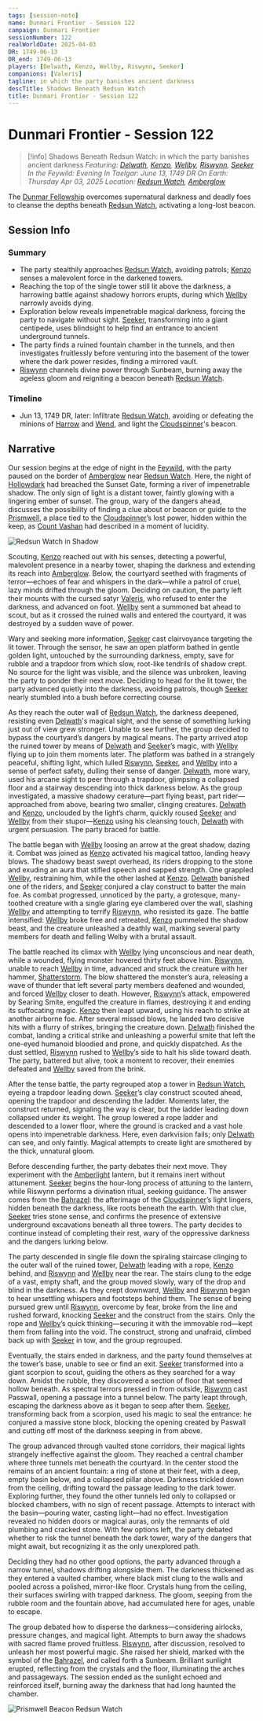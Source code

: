 ```yaml
---
tags: [session-note]
name: Dunmari Frontier - Session 122
campaign: Dunmari Frontier
sessionNumber: 122
realWorldDate: 2025-04-03
DR: 1749-06-13
DR_end: 1749-06-13
players: [Delwath, Kenzo, Wellby, Riswynn, Seeker]
companions: [Valeris]
tagline: in which the party banishes ancient darkness
descTitle: Shadows Beneath Redsun Watch
title: Dunmari Frontier - Session 122
---
```

# Dunmari Frontier - Session 122

>[!info] Shadows Beneath Redsun Watch: in which the party banishes ancient darkness
> *Featuring: [Delwath](<../../../people/pcs/dunmar-fellowship/delwath.md>), [Kenzo](<../../../people/pcs/dunmar-fellowship/kenzo.md>), [Wellby](<../../../people/pcs/dunmar-fellowship/wellby.md>), [Riswynn](<../../../people/pcs/dunmar-fellowship/riswynn.md>), [Seeker](<../../../people/pcs/dunmar-fellowship/seeker.md>)*
> *In the Feywild: Evening*
> *In Taelgar: June 13, 1749 DR*
> *On Earth: Thursday Apr 03, 2025*
> *Location: [Redsun Watch](<../../../gazetteer/extraplanar/feywild/amberglow/redsun-watch.md>), [Amberglow](<../../../gazetteer/extraplanar/feywild/amberglow/amberglow.md>)*

The [Dunmar Fellowship](<../../../people/pcs/dunmar-fellowship/dunmar-fellowship.md>) overcomes supernatural darkness and deadly foes to cleanse the depths beneath [Redsun Watch](<../../../gazetteer/extraplanar/feywild/amberglow/redsun-watch.md>), activating a long-lost beacon.

## Session Info
### Summary
- The party stealthily approaches [Redsun Watch](<../../../gazetteer/extraplanar/feywild/amberglow/redsun-watch.md>), avoiding patrols; [Kenzo](<../../../people/pcs/dunmar-fellowship/kenzo.md>) senses a malevolent force in the darkened towers.
- Reaching the top of the single tower still lit above the darkness, a harrowing battle against shadowy horrors erupts, during which [Wellby](<../../../people/pcs/dunmar-fellowship/wellby.md>) narrowly avoids dying.
- Exploration below reveals impenetrable magical darkness, forcing the party to navigate without sight. [Seeker](<../../../people/pcs/dunmar-fellowship/seeker.md>), transforming into a giant centipede, uses blindsight to help find an entrance to ancient underground tunnels.
- The party finds a ruined fountain chamber in the tunnels, and then investigates fruitlessly before venturing into the basement of the tower where the dark power resides, finding a mirrored vault.
- [Riswynn](<../../../people/pcs/dunmar-fellowship/riswynn.md>) channels divine power through Sunbeam, burning away the ageless gloom and reigniting a beacon beneath [Redsun Watch](<../../../gazetteer/extraplanar/feywild/amberglow/redsun-watch.md>).
### Timeline
- Jun 13, 1749 DR, later: Infiltrate [Redsun Watch](<../../../gazetteer/extraplanar/feywild/amberglow/redsun-watch.md>), avoiding or defeating the minions of [Harrow](<../../../people/extraplanar-powers/archfey/harrow.md>) and [Wend](<../../../people/extraplanar-powers/archfey/wend.md>), and light the [Cloudspinner](<../../../people/extraplanar-powers/archfey/cloudspinner.md>)'s beacon. 
## Narrative

Our session begins at the  edge of night in the [Feywild](<../../../cosmology/feywild.md>), with the party paused on the border of [Amberglow](<../../../gazetteer/extraplanar/feywild/amberglow/amberglow.md>) near [Redsun Watch](<../../../gazetteer/extraplanar/feywild/amberglow/redsun-watch.md>). Here, the night of [Hollowdark](<../../../gazetteer/extraplanar/feywild/hollowdark.md>) had breached the Sunset Gate, forming a river of impenetrable shadow. The only sign of light is a distant tower, faintly glowing with a lingering ember of sunset. The group, wary of the dangers ahead, discusses the possibility of finding a clue about or beacon or guide to the [Prismwell](<../../../gazetteer/extraplanar/feywild/amberglow/prismwell.md>), a place tied to the [Cloudspinner](<../../../people/extraplanar-powers/archfey/cloudspinner.md>)’s lost power, hidden within the keep, as [Count Vashan](<../../../people/fey/count-vashan.md>) had described in a moment of lucidity. 

![Redsun Watch in Shadow](../../../assets/redsun-watch-in-shadow.png)

Scouting, [Kenzo](<../../../people/pcs/dunmar-fellowship/kenzo.md>) reached out with his senses, detecting a powerful, malevolent presence in a nearby tower, shaping the darkness and extending its reach into [Amberglow](<../../../gazetteer/extraplanar/feywild/amberglow/amberglow.md>). Below, the courtyard seethed with fragments of terror—echoes of fear and whispers in the dark—while a patrol of cruel, lazy minds drifted through the gloom. Deciding on caution, the party left their mounts with the cursed satyr [Valeris](<../../../people/fey/valeris.md>), who refused to enter the darkness, and advanced on foot. [Wellby](<../../../people/pcs/dunmar-fellowship/wellby.md>) sent a summoned bat ahead to scout, but as it crossed the ruined walls and entered the courtyard, it was destroyed by a sudden wave of power.

Wary and seeking more information, [Seeker](<../../../people/pcs/dunmar-fellowship/seeker.md>) cast clairvoyance targeting the lit tower. Through the sensor, he saw an open platform bathed in gentle golden light, untouched by the surrounding darkness, empty, save for rubble and a trapdoor from which slow, root-like tendrils of shadow crept. No source for the light was visible, and the silence was unbroken, leaving the party to ponder their next move. Deciding to head for the lit tower, the party advanced quietly into the darkness, avoiding patrols, though [Seeker](<../../../people/pcs/dunmar-fellowship/seeker.md>) nearly stumbled into a bush before correcting course.

As they reach the outer wall of [Redsun Watch](<../../../gazetteer/extraplanar/feywild/amberglow/redsun-watch.md>), the darkness deepened, resisting even [Delwath](<../../../people/pcs/dunmar-fellowship/delwath.md>)'s magical sight, and the sense of something lurking just out of view grew stronger. Unable to see further, the group decided to bypass the courtyard’s dangers by magical means. The party arrived atop the ruined tower by means of [Delwath](<../../../people/pcs/dunmar-fellowship/delwath.md>) and [Seeker](<../../../people/pcs/dunmar-fellowship/seeker.md>)’s magic, with [Wellby](<../../../people/pcs/dunmar-fellowship/wellby.md>) flying up to join them moments later. The platform was bathed in a strangely peaceful, shifting light, which lulled [Riswynn](<../../../people/pcs/dunmar-fellowship/riswynn.md>), [Seeker](<../../../people/pcs/dunmar-fellowship/seeker.md>), and [Wellby](<../../../people/pcs/dunmar-fellowship/wellby.md>) into a sense of perfect safety, dulling their sense of danger. [Delwath](<../../../people/pcs/dunmar-fellowship/delwath.md>), more wary, used his arcane sight to peer through a trapdoor, glimpsing a collapsed floor and a stairway descending into thick darkness below. As the group investigated, a massive shadowy cerature—part flying beast, part rider—approached from above, bearing two smaller, clinging creatures. [Delwath](<../../../people/pcs/dunmar-fellowship/delwath.md>) and [Kenzo](<../../../people/pcs/dunmar-fellowship/kenzo.md>), unclouded by the light’s charm, quickly roused [Seeker](<../../../people/pcs/dunmar-fellowship/seeker.md>) and [Wellby](<../../../people/pcs/dunmar-fellowship/wellby.md>) from their stupor—[Kenzo](<../../../people/pcs/dunmar-fellowship/kenzo.md>) using his cleansing touch, [Delwath](<../../../people/pcs/dunmar-fellowship/delwath.md>) with urgent persuasion. The party braced for battle.

The battle began with [Wellby](<../../../people/pcs/dunmar-fellowship/wellby.md>) loosing an arrow at the great shadow, dazing it. Combat was joined as [Kenzo](<../../../people/pcs/dunmar-fellowship/kenzo.md>) activated his magical tattoo,  landing heavy blows. The shadowy beast swept overhead, its riders dropping to the stone and exuding an aura that stifled speech and sapped strength. One grappled [Wellby](<../../../people/pcs/dunmar-fellowship/wellby.md>), restraining him, while the other lashed at [Kenzo](<../../../people/pcs/dunmar-fellowship/kenzo.md>). [Delwath](<../../../people/pcs/dunmar-fellowship/delwath.md>) banished one of the riders, and [Seeker](<../../../people/pcs/dunmar-fellowship/seeker.md>) conjured a clay construct to batter the main foe. As combat progressed, unnoticed by the party, a grotesque, many-toothed creature with a single glaring eye clambered over the wall, slashing [Wellby](<../../../people/pcs/dunmar-fellowship/wellby.md>) and attempting to terrify [Riswynn](<../../../people/pcs/dunmar-fellowship/riswynn.md>), who resisted its gaze. The battle intensified: [Wellby](<../../../people/pcs/dunmar-fellowship/wellby.md>) broke free and retreated, [Kenzo](<../../../people/pcs/dunmar-fellowship/kenzo.md>) pummeled the shadow beast, and the creature unleashed a deathly wail, marking several party members for death and felling Welby with a brutal assault. 

The battle reached its climax with [Wellby](<../../../people/pcs/dunmar-fellowship/wellby.md>) lying unconscious and near death, while a wounded, flying monster hovered thirty feet above him. [Riswynn](<../../../people/pcs/dunmar-fellowship/riswynn.md>), unable to reach [Wellby](<../../../people/pcs/dunmar-fellowship/wellby.md>) in time, advanced and struck the creature with her hammer, [Shatterstorm](<../treasure/shatterstorm.md>). The blow shattered the monster’s aura, releasing a wave of thunder that left several party members deafened and wounded, and forced [Wellby](<../../../people/pcs/dunmar-fellowship/wellby.md>) closer to death. However, [Riswynn](<../../../people/pcs/dunmar-fellowship/riswynn.md>)’s attack, empowered by Searing Smite, engulfed the creature in flames, destroying it and ending its suffocating magic. [Kenzo](<../../../people/pcs/dunmar-fellowship/kenzo.md>) then leapt upward, using his reach to strike at another airborne foe. After several missed blows, he landed two decisive hits with a flurry of strikes, bringing the creature down. [Delwath](<../../../people/pcs/dunmar-fellowship/delwath.md>) finished the combat, landing a critical strike and unleashing a powerful smite that left the one-eyed humanoid bloodied and prone, and quickly dispatched. As the dust settled, [Riswynn](<../../../people/pcs/dunmar-fellowship/riswynn.md>) rushed to [Wellby](<../../../people/pcs/dunmar-fellowship/wellby.md>)’s side to halt his slide toward death. The party, battered but alive, took a moment to recover, their enemies defeated and [Wellby](<../../../people/pcs/dunmar-fellowship/wellby.md>) saved from the brink. 

After the tense battle, the party regrouped atop a tower in [Redsun Watch](<../../../gazetteer/extraplanar/feywild/amberglow/redsun-watch.md>), eyeing a trapdoor leading down. [Seeker](<../../../people/pcs/dunmar-fellowship/seeker.md>)’s clay construct scouted ahead, opening the trapdoor and descending the ladder. Moments later, the construct returned, signaling the way is clear, but the ladder leading down collapsed under its weight. The group lowered a rope ladder and descended to a lower floor, where the ground is cracked and a vast hole opens into impenetrable darkness. Here, even darkvision fails; only [Delwath](<../../../people/pcs/dunmar-fellowship/delwath.md>) can see, and only faintly. Magical attempts to create light are smothered by the thick, unnatural gloom.

Before descending further, the party debates their next move. They experiment with the [Amberlight](<../../../gazetteer/extraplanar/feywild/amberglow/amberlight.md>) lantern, but it remains inert without attunement. [Seeker](<../../../people/pcs/dunmar-fellowship/seeker.md>) begins the hour-long process of attuning to the lantern, while Riswynn performs a divination ritual, seeking guidance. The answer comes from the [Bahrazel](<../../../gods-and-religions/gods/embodied-gods/bahrazel/bahrazel.md>): the afterimage of the [Cloudspinner](<../../../people/extraplanar-powers/archfey/cloudspinner.md>)’s light lingers, hidden beneath the darkness, like roots beneath the earth. With that clue, [Seeker](<../../../people/pcs/dunmar-fellowship/seeker.md>) tries stone sense, and confirms the presence of extensive underground excavations beneath all three towers. The party decides to continue instead of completing their rest, wary of the oppressive darkness and the dangers lurking below.

The party descended in single file down the spiraling staircase clinging to the outer wall of the ruined tower, [Delwath](<../../../people/pcs/dunmar-fellowship/delwath.md>) leading with a rope, [Kenzo](<../../../people/pcs/dunmar-fellowship/kenzo.md>) behind, and [Riswynn](<../../../people/pcs/dunmar-fellowship/riswynn.md>) and [Wellby](<../../../people/pcs/dunmar-fellowship/wellby.md>) near the rear. The stairs clung to the edge of a vast, empty shaft, and the group moved slowly, wary of the drop and blind in the darkness. As they crept downward, [Wellby](<../../../people/pcs/dunmar-fellowship/wellby.md>) and [Riswynn](<../../../people/pcs/dunmar-fellowship/riswynn.md>) began to hear unsettling whispers and footsteps behind them. The sense of being pursued grew until [Riswynn](<../../../people/pcs/dunmar-fellowship/riswynn.md>), overcome by fear, broke from the line and rushed forward, knocking [Seeker](<../../../people/pcs/dunmar-fellowship/seeker.md>) and the construct from the stairs. Only the rope and [Wellby](<../../../people/pcs/dunmar-fellowship/wellby.md>)’s quick thinking—securing it with the immovable rod—kept them from falling into the void. The construct, strong and unafraid, climbed back up with [Seeker](<../../../people/pcs/dunmar-fellowship/seeker.md>) in tow, and the group regrouped.

Eventually, the stairs ended in darkness, and the party found themselves at the tower’s base, unable to see or find an exit. [Seeker](<../../../people/pcs/dunmar-fellowship/seeker.md>) transformed into a giant scorpion to scout, guiding the others as they searched for a way down. Amidst the rubble, they discovered a section of floor that seemed hollow beneath. As spectral terrors pressed in from outside, [Riswynn](<../../../people/pcs/dunmar-fellowship/riswynn.md>) cast Passwall, opening a passage into a tunnel below. The party leapt through, escaping the darkness above as it began to seep after them. [Seeker](<../../../people/pcs/dunmar-fellowship/seeker.md>), transforming back from a scorpion, used his magic to seal the entrance: he conjured a massive stone block, blocking the opening created by Paswall and cutting off most of the darkness seeping in from above.

The group advanced through vaulted stone corridors, their magical lights strangely ineffective against the gloom. They reached a central chamber where three tunnels met beneath the courtyard. In the center stood the remains of an ancient fountain: a ring of stone at their feet, with a deep, empty basin below, and a collapsed pillar above. Darkness trickled down from the ceiling, drifting toward the passage leading to the dark tower. Exploring further, they found the other tunnels led only to collapsed or blocked chambers, with no sign of recent passage. Attempts to interact with the basin—pouring water, casting light—had no effect. Investigation revealed no hidden doors or magical auras, only the remnants of old plumbing and cracked stone. With few options left, the party debated whether to risk the tunnel beneath the dark tower, wary of the dangers that might await, but recognizing it as the only unexplored path.

Deciding they had no other good options, the party advanced through a narrow tunnel, shadows drifting alongside them. The darkness thickened as they entered a vaulted chamber, where black mist clung to the walls and pooled across a polished, mirror-like floor. Crystals hung from the ceiling, their surfaces swirling with trapped darkness. The gloom, seeping from the rubble room and the fountain above, had accumulated here for ages, unable to escape.

The group debated how to disperse the darkness—considering airlocks, pressure changes, and magical light. Attempts to burn away the shadows with sacred flame proved fruitless. [Riswynn](<../../../people/pcs/dunmar-fellowship/riswynn.md>), after discussion, resolved to unleash her most powerful magic. She raised her shield, marked with the symbol of the [Bahrazel](<../../../gods-and-religions/gods/embodied-gods/bahrazel/bahrazel.md>), and called forth a Sunbeam. Brilliant sunlight erupted, reflecting from the crystals and the floor, illuminating the arches and passageways. The session ended as the sunlight echoed and reinforced itself, burning away the darkness that had long haunted the chamber. 

![Prismwell Beacon Redsun Watch](../../../assets/prismwell-beacon-redsun-watch.png)



